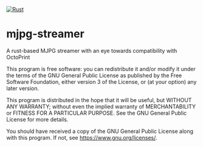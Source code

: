 [![Rust](https://github.com/dchansen06/mjpg-streamer/actions/workflows/rust.yml/badge.svg)](https://github.com/dchansen06/mjpg-streamer/actions/workflows/rust.yml)
# mjpg-streamer
A rust-based MJPG streamer with an eye towards compatibility with OctoPrint

This program is free software: you can redistribute it and/or modify it under the terms of the GNU General Public License as published by the Free Software Foundation, either version 3 of the License, or (at your option) any later version.

This program is distributed in the hope that it will be useful, but WITHOUT ANY WARRANTY; without even the implied warranty of MERCHANTABILITY or FITNESS FOR A PARTICULAR PURPOSE. See the GNU General Public License for more details.

You should have received a copy of the GNU General Public License along with this program. If not, see <https://www.gnu.org/licenses/>.
